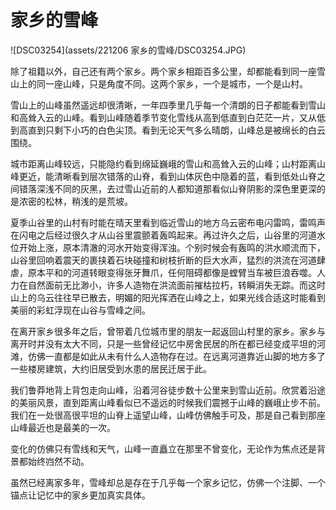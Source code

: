 # 家乡的雪峰


![DSC03254](assets/221206 家乡的雪峰/DSC03254.JPG)

除了祖籍以外，自己还有两个家乡。两个家乡相距百多公里，却都能看到同一座雪山上的同一座山峰，只是角度不同。这两个家乡，一个是城市，一个是山村。

雪山上的山峰虽然遥远却很清晰，一年四季里几乎每一个清朗的日子都能看到雪山和高耸入云的山峰。看到山峰随着季节变化雪线从高到低直到白茫茫一片，又从低到高直到只剩下小巧的白色尖顶。看到无论天气多么晴朗，山峰总是被绵长的白云围绕。

城市距离山峰较远，只能隐约看到绵延巍峨的雪山和高耸入云的山峰；山村距离山峰更近，能清晰看到层次错落的山脊，看到山体灰色中隐着的蓝，看到低处山脊之间错落深浅不同的灰黑，去过雪山近前的人都知道那看似山脊阴影的深色里更深的是浓密的松林，稍浅的是荒坡。

夏季山谷里的山村有时能在晴天里看到临近雪山的地方乌云密布电闪雷鸣，雷鸣声在闪电之后经过很久才从山谷里震颤着轰鸣起来。再过许久之后，山谷里的河道水位开始上涨，原本清澈的河水开始变得浑浊。个别时候会有轰鸣的洪水顺流而下，山谷里回响着震天的裹挟着石块碰撞和树枝折断的巨大水声，猛烈的洪流在河道肆虐，原本平和的河道转眼变得张牙舞爪，任何阻碍都像是螳臂当车被巨浪吞噬。人力在自然面前无比渺小，许多人造物在洪流面前摧枯拉朽，转瞬消失无踪。而这时山上的乌云往往早已散去，明媚的阳光挥洒在山峰之上，如果光线合适这时能看到美丽的彩虹浮现在山谷与雪峰之间。

在离开家乡很多年之后，曾带着几位城市里的朋友一起返回山村里的家乡。家乡与离开时并没有太大不同，只是一些曾经记忆中房舍民居的所在都已经变成平坦的河滩，仿佛一直都是如此从未有什么人造物存在过。在远离河道靠近山脚的地方多了一些楼房建筑，大约旧居受到水患的居民迁居于此。

我们鲁莽地背上背包走向山峰，沿着河谷徒步数十公里来到雪山近前。欣赏着沿途的美丽风景，直到距离山峰看似已不遥远的时候我们震撼于山峰的巍峨止步不前。我们在一处很高很平坦的山脊上遥望山峰，山峰仿佛触手可及，那是自己看到那座山峰最近也是最美的一次。

变化的仿佛只有雪线和天气，山峰一直矗立在那里不曾变化，无论作为焦点还是背景都始终岿然不动。

虽然已经离家多年，雪峰却总是存在于几乎每一个家乡记忆，仿佛一个注脚、一个锚点让记忆中的家乡更加真实具体。
